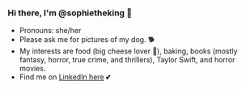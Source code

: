 ### Hi there, I'm @sophietheking 👋

- Pronouns: she/her
- Please ask me for pictures of my dog. 🐕
- My interests are food (big cheese lover 🧀), baking, books (mostly fantasy, horror, true crime, and thrillers), Taylor Swift, and horror movies.
- Find me on [LinkedIn here](https://www.linkedin.com/in/sophiedeconingh/) 💕

<!--
**sophietheking/sophietheking** is a ✨ _special_ ✨ repository because its `README.md` (this file) appears on your GitHub profile.

Here are some ideas to get you started:

- 🔭 I’m currently working on ...
- 🌱 I’m currently learning ...
- 👯 I’m looking to collaborate on ...
- 🤔 I’m looking for help with ...
- 💬 Ask me about ...
- 📫 How to reach me: ...
- 😄 Pronouns: ...
- ⚡ Fun fact: ...
-->

